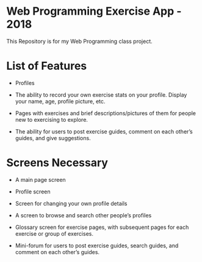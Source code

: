 # Web Programming Exercise App - 2018
This Repository is for my Web Programming class project.


# List of Features

* Profiles

* The ability to record your own exercise stats on your profile. Display your name, age, profile picture, etc. 

* Pages with exercises and brief descriptions/pictures of them for people new to exercising to explore.

* The ability for users to post exercise guides, comment on each other’s guides, and give suggestions.


# Screens Necessary

* A main page screen

* Profile screen

* Screen for changing your own profile details

* A screen to browse and search other people’s profiles

* Glossary screen for exercise pages, with subsequent pages for each exercise or group of exercises. 

* Mini-forum for users to post exercise guides, search guides, and comment on each other’s guides.
